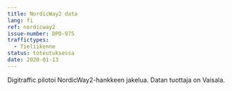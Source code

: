 ```yaml
---
title: NordicWay2 data
lang: fi
ref: nordicway2
issue-number: DPO-975
traffictypes:
  - Tieliikenne
status: toteutuksessa
date: 2020-01-13
---
```


Digitraffic pilotoi NordicWay2-hankkeen jakelua. Datan tuottaja on Vaisala.
